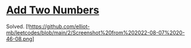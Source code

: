# [Add Two Numbers](https://leetcode.com/problems/add-two-numbers/)
Solved.
[!https://github.com/elliot-mb/leetcodes/blob/main/2/Screenshot%20from%202022-08-07%2020-46-08.png]